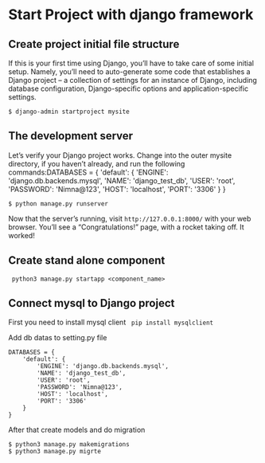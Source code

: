 # Start Project with django framework

## Create project initial file structure

If this is your first time using Django, you’ll have to take care of some initial setup. Namely, you’ll need to auto-generate some code that establishes a Django project – a collection of settings for an instance of Django, including database configuration, Django-specific options and application-specific settings.

```
$ django-admin startproject mysite
```

## The development server

Let’s verify your Django project works. Change into the outer mysite directory, if you haven’t already, and run the following commands:DATABASES = {
    'default': {
        'ENGINE': 'django.db.backends.mysql',
        'NAME': 'django_test_db',
        'USER': 'root',
        'PASSWORD': 'Nimna@123',
        'HOST': 'localhost',
        'PORT': '3306'
    }
}

```
$ python manage.py runserver
```

Now that the server’s running, visit ``http://127.0.0.1:8000/`` with your web browser. You’ll see a “Congratulations!” page, with a rocket taking off. It worked!


## Create stand alone component

```
 python3 manage.py startapp <component_name>
 ```

## Connect mysql to Django project

First you need to install mysql client `` pip install mysqlclient`` <br>

Add db datas to setting.py file
```
DATABASES = {
    'default': {
        'ENGINE': 'django.db.backends.mysql',
        'NAME': 'django_test_db',
        'USER': 'root',
        'PASSWORD': 'Nimna@123',
        'HOST': 'localhost',
        'PORT': '3306'
    }
}
```

After that create models and do migration

```
$ python3 manage.py makemigrations
$ python3 manage.py migrte
```

